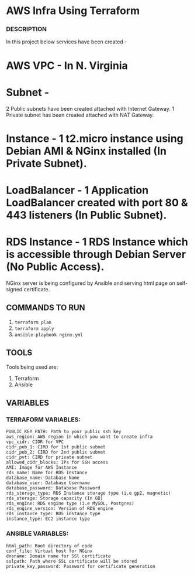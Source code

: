 # AWS Infra Using Terraform

### DESCRIPTION
In this project below services have been created -
 # **AWS VPC**      - In N. Virginia 
 # **Subnet** -
  2 Public subnets have been created attached with Internet Gateway.
  1 Private subnet has been created attached with NAT Gateway.
 # **Instance**     - 1 t2.micro instance using Debian AMI & NGinx installed (In Private Subnet).
 # **LoadBalancer** - 1 Application LoadBalancer created with port 80 & 443 listeners (In Public Subnet).
 # **RDS Instance** - 1 RDS Instance which is accessible through Debian Server (No Public Access).

NGinx server is being configured by Ansible and serving html page on self-signed certificate.


## COMMANDS TO RUN 

1.  ```terraform plan```
2.  ```terraform apply```
3.  ```ansible-playbook nginx.yml```


## TOOLS

Tools being used are:
1. Terraform
2. Ansible

## VARIABLES
  ### TERRAFORM VARIABLES:
    PUBLIC_KEY_PATH: Path to your public ssh key
    aws_region: AWS region in which you want to create infra
    vpc_cidr: CIDR for VPC
    cidr_pub_1: CIRD for 1st public subnet
    cidr_pub_2: CIRD for 2nd public subnet
    cidr_pvt: CIRD for private subnet
    allowed_cidr_blocks: IPs for SSH access
    AMI: Image for AWS Instance
    rds_name: Name for RDS Instance
    database_name: Database Name
    database_user: Database Username
    database_password: Database Password
    rds_storage_type: RDS Instance storage type (i.e gp2, magnetic)
    rds_storage: Storage capacity (In GB)
    rds_engine: RDS engine type (i.e MySQL, Postgres)
    rds_engine_version: Version of RDS engine
    rds_instance_type: RDS instance type
    instance_type: EC2 instance type

  ### ANSIBLE VARIABLES:
    html_path: Root directory of code
    conf_file: Virtual host for NGinx
    dnsname: Domain name for SSl certificate
    sslpath: Path where SSL certificate will be stored
    private_key_password: Password for certificate generation
